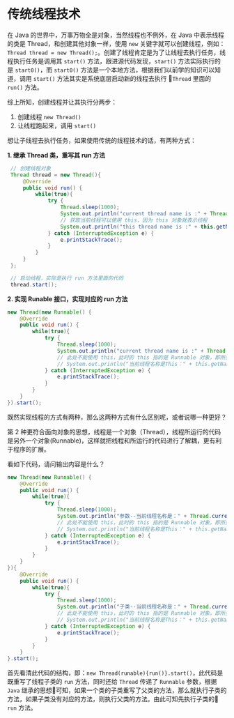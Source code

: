 # 传统线程技术

在 Java 的世界中，万事万物全是对象，当然线程也不例外，在 Java 中表示线程的类是 Thread，和创建其他对象一样，使用 `new` 关键字就可以创建线程，例如：`Thread thread = new Thread();`。创建了线程肯定是为了让线程去执行任务，线程执行任务是调用其 `start()` 方法，跟进源代码发现，`start()` 方法实际执行的是 `start0()`，而 `start0()` 方法是一个本地方法，根据我们以前学的知识可以知道，调用 `start()` 方法其实是系统底层启动新的线程去执行 `Thread` 里面的 `run()` 方法。

综上所知，创建线程并让其执行分两步：  
1. 创建线程 `new Thread()`   
2. 让线程跑起来，调用 `start()`

想让子线程去执行任务，如果使用传统的线程技术的话，有两种方式：

**1. 继承 Thread 类，重写其 run 方法**  

```java
 // 创建线程对象
 Thread thread = new Thread(){
     @Override
     public void run() {
         while(true){
             try {
                 Thread.sleep(1000);
                 System.out.println("current thread name is :" + Thread.currentThread().getName());
                 // 获取当前线程可以使用 this，因为 this 对象就表示线程
                 System.out.println("this thread name is :" + this.getName());
             } catch (InterruptedException e) {
                 e.printStackTrace();
             }
         }
     }
 };

 // 启动线程，实际是执行 run 方法里面的代码
 thread.start();
```

**2. 实现 Runable 接口，实现对应的 run 方法**

```java
new Thread(new Runnable() {
    @Override
    public void run() {
        while(true){
            try {
                Thread.sleep(1000);
                System.out.println("current thread name is :" + Thread.currentThread().getName());
                // 此处不能使用 this，此时的 this 指的是 Runnable 对象，即所要执行的代码的宿主对象
                // System.out.println("当前线程名称是This：" + this.getName());
            } catch (InterruptedException e) {
                e.printStackTrace();
            }
        }
    }
}).start();
```

既然实现线程的方式有两种，那么这两种方式有什么区别呢，或者说哪一种更好？

第 2 种更符合面向对象的思想，线程是一个对象（Thread），线程所运行的代码是另外一个对象(Runnable)，这样就把线程和所运行的代码进行了解耦，更有利于程序的扩展。

看如下代码，请问输出内容是什么？

```java
new Thread(new Runnable() {
    @Override
    public void run() {
        while(true){
            try {
                Thread.sleep(1000);
                System.out.println("参数--当前线程名称是：" + Thread.currentThread().getName());
                // 此处不能使用 this，此时的 this 指的是 Runnable 对象，即所要执行的代码的宿主对象
                // System.out.println("当前线程名称是This：" + this.getName());
            } catch (InterruptedException e) {
                e.printStackTrace();
            }
        }
    }
}){
    @Override
    public void run() {
        while(true){
            try {
                Thread.sleep(1000);
                System.out.println("子类--当前线程名称是：" + Thread.currentThread().getName());
                // 此处不能使用 this，此时的 this 指的是 Runnable 对象，即所要执行的代码的宿主对象
                // System.out.println("当前线程名称是This：" + this.getName());
            } catch (InterruptedException e) {
                e.printStackTrace();
            }
        }
    }
}.start();
```

首先看清此代码的结构，即：`new Thread(runable){run()}.start()`，此代码是既重写了线程子类的 `run` 方法，同时还给 `Thread` 传递了 `Runnable` 参数，根据 `Java` 继承的思想可知，如果一个类的子类重写了父类的方法，那么就执行子类的方法，如果子类没有对应的方法，则执行父类的方法。由此可知先执行子类的 `run` 方法。

